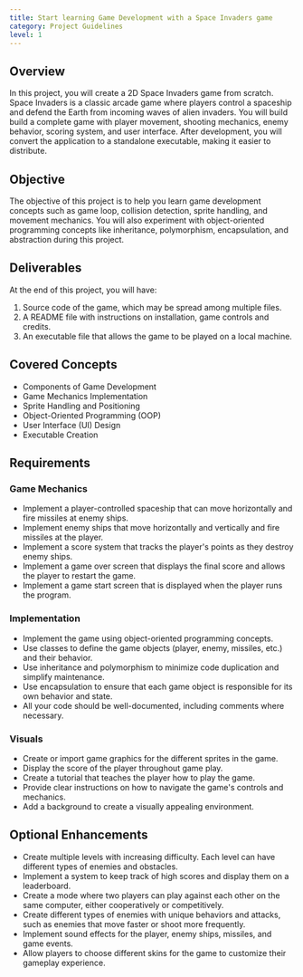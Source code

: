 ```yaml
---
title: Start learning Game Development with a Space Invaders game
category: Project Guidelines
level: 1
---
```


## Overview
In this project, you will create a 2D Space Invaders game from scratch. Space Invaders is a classic arcade game where players control a spaceship and defend the Earth from incoming waves of alien invaders. You will build build a complete game with player movement, shooting mechanics, enemy behavior, scoring system, and user interface. After development, you will convert the application to a standalone executable, making it easier to distribute.

## Objective
The objective of this project is to help you learn game development concepts such as game loop, collision detection, sprite handling, and movement mechanics. You will also experiment with object-oriented programming concepts like inheritance, polymorphism, encapsulation, and abstraction during this project.

## Deliverables
At the end of this project, you will have:

1. Source code of the game, which may be spread among multiple files.
2. A README file with instructions on installation, game controls and credits.
3. An executable file that allows the game to be played on a local machine.

## Covered Concepts
- Components of Game Development
- Game Mechanics Implementation
- Sprite Handling and Positioning
- Object-Oriented Programming (OOP)
- User Interface (UI) Design
- Executable Creation

## Requirements

### Game Mechanics
- Implement a player-controlled spaceship that can move horizontally and fire missiles at enemy ships.
- Implement enemy ships that move horizontally and vertically and fire missiles at the player.
- Implement a score system that tracks the player's points as they destroy enemy ships.
- Implement a game over screen that displays the final score and allows the player to restart the game.
- Implement a game start screen that is displayed when the player runs the program.

### Implementation
- Implement the game using object-oriented programming concepts.
- Use classes to define the game objects (player, enemy, missiles, etc.) and their behavior.
- Use inheritance and polymorphism to minimize code duplication and simplify maintenance.
- Use encapsulation to ensure that each game object is responsible for its own behavior and state.
- All your code should be well-documented, including comments where necessary.

### Visuals
- Create or import game graphics for the different sprites in the game.
- Display the score of the player throughout game play.
- Create a tutorial that teaches the player how to play the game.
- Provide clear instructions on how to navigate the game's controls and mechanics.
- Add a background to create a visually appealing environment.

## Optional Enhancements
- Create multiple levels with increasing difficulty. Each level can have different types of enemies and obstacles.
- Implement a system to keep track of high scores and display them on a leaderboard.
- Create a mode where two players can play against each other on the same computer, either cooperatively or competitively.
- Create different types of enemies with unique behaviors and attacks, such as enemies that move faster or shoot more frequently.
- Implement sound effects for the player, enemy ships, missiles, and game events.
- Allow players to choose different skins for the game to customize their gameplay experience.
